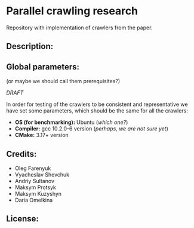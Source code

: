 # Parallel crawling research
Repository with implementation of crawlers from the paper.

## Description:

## Global parameters:
(or maybe we should call them prerequisites?)

_DRAFT_

In order for testing of the crawlers to be consistent and representative we have 
set some parameters, which should be the same for all the crawlers:
* **OS (for benchmarking):** Ubuntu (_which one?_)
* **Compiler:** gcc 10.2.0-6 version (_perhaps, we are not sure yet_)
* **CMake:** 3.17+ version

## Credits:
* Oleg Farenyuk
* Vyacheslav Shevchuk
* Andriy Sultanov
* Maksym Protsyk
* Maksym Kuzyshyn
* Daria Omelkina

## License:
